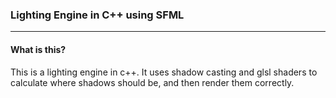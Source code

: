 ### Lighting Engine in C++ using SFML
___

#### What is this?

This is a lighting engine in c++. It uses shadow casting and glsl shaders to calculate where shadows should be, and then render them correctly.
